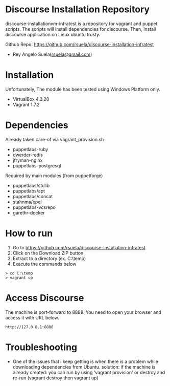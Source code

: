 # Discourse Installation Repository

discourse-installationvm-infratest is a repository for vagrant and puppet scripts. The scripts will install dependencies for discourse.
Then, Install discourse application on Linux ubuntu trusty.

Github Repo: https://github.com/rsuela/discourse-installation-infratest
* Rey Angelo Suela(<rsuela@gmail.com>)

# Installation
Unfortunately, The module has been tested using Windows Platform only.
* VirtualBox 4.3.20
* Vagrant 1.7.2

# Dependencies 
Already taken care-of via vagrant_provision.sh
* puppetlabs-ruby
* dwerder-redis
* jfryman-nginx
* puppetlabs-postgresql

Required by main modules (from puppetforge)
* puppetlabs/stdlib
* puppetlabs/apt
* puppetlabs/concat
* stahnma/epel
* puppetlabs-vcsrepo
* garethr-docker

# How to run
 1. Go to https://github.com/rsuela/discourse-installation-infratest
 2. Click on the Download ZIP button
 3. Extract to a directory (ex. C:\temp)
 4. Execute the commands below
 

```commandline
> cd C:\temp
> vagrant up
```

# Access Discourse
The machine is port-forward to 8888. You need to open your browser and access it with URL below.
```browser
http://127.0.0.1:8888
```

# Troubleshooting
- One of the issues that i keep getting is when there is a problem while downloading dependencies from Ubuntu.
  solution: if the machine is already created: you can run by using 'vagrant provision' or destroy and re-run (vagrant destroy then vagrant up)

